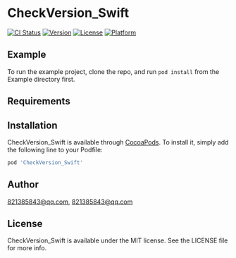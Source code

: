# CheckVersion_Swift

[![CI Status](https://img.shields.io/travis/821385843@qq.com/CheckVersion_Swift.svg?style=flat)](https://travis-ci.org/821385843@qq.com/CheckVersion_Swift)
[![Version](https://img.shields.io/cocoapods/v/CheckVersion_Swift.svg?style=flat)](https://cocoapods.org/pods/CheckVersion_Swift)
[![License](https://img.shields.io/cocoapods/l/CheckVersion_Swift.svg?style=flat)](https://cocoapods.org/pods/CheckVersion_Swift)
[![Platform](https://img.shields.io/cocoapods/p/CheckVersion_Swift.svg?style=flat)](https://cocoapods.org/pods/CheckVersion_Swift)

## Example

To run the example project, clone the repo, and run `pod install` from the Example directory first.

## Requirements

## Installation

CheckVersion_Swift is available through [CocoaPods](https://cocoapods.org). To install
it, simply add the following line to your Podfile:

```ruby
pod 'CheckVersion_Swift'
```

## Author

821385843@qq.com, 821385843@qq.com

## License

CheckVersion_Swift is available under the MIT license. See the LICENSE file for more info.
